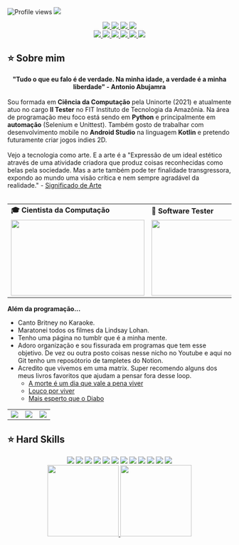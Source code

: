 ![Profile views](https://gpvc.arturio.dev/andreinaoliveira)
<a href="https://github.com/andreinaoliveira">
  <img src="welcomet.gif">
</a>

<div align="center">
  <a href="https://github.com/andreinaoliveira" target="_blank">
    <img src="https://img.shields.io/badge/GitHub-100000?style=for-the-badge&logo=github&logoColor=white" target="_blank">
  </a>
  <a href="https://hefesto.uea.edu.br/gitlab/andreinaoliveira" target="_blank">
    <img src="https://img.shields.io/badge/GitLab-330F63?style=for-the-badge&logo=gitlab&logoColor=white" target="_blank">
  </a>
  <a href = "mailto:andreinaholiveira@gmail.com">
    <img src="https://img.shields.io/badge/Gmail-D14836?style=for-the-badge&logo=gmail&logoColor=white">
  </a>
  <a href="https://www.linkedin.com/in/andreinaoliveira/" target="_blank">
    <img src="https://img.shields.io/badge/-LinkedIn-%230077B5?style=for-the-badge&logo=linkedin&logoColor=white" target="_blank">
  </a>
  <br>
  <a href="https://instagram.com/prinsycho" target="_blank">
    <img src="https://img.shields.io/badge/-Instagram-%23E4405F?style=for-the-badge&logo=instagram&logoColor=white" target="_blank">
  </a>
  <a href="https://twitter.com/prinsycho" target="_blank">
    <img src="https://img.shields.io/badge/Twitter-1DA1F2?style=for-the-badge&logo=twitter&logoColor=white" target="_blank">
  </a>
  <a href="https://trustinthesky.tumblr.com/" target="_blank">
    <img src="https://img.shields.io/badge/Tumblr-34526f?style=for-the-badge&logo=tumblr&logoColor=white">
  </a>
  <a href="https://www.youtube.com/channel/UCsudDbm-RtOuPzZWtaEEQnw" target="_blank">
    <img src="https://img.shields.io/badge/YouTube-FF0000?style=for-the-badge&logo=youtube&logoColor=white" target="_blank">
  </a>
  <a href="https://open.spotify.com/playlist/3TNMcoGu5xhkUNgd5EXPqv?si=hwLhcHGPT8qoLAdftQ8ELA" target="_blank">
    <img src="https://img.shields.io/badge/Spotify-1ED760?&style=for-the-badge&logo=spotify&logoColor=white" target="_blank">
  </a>
  <a href="https://steamcommunity.com/id/prinsycho" target="_blank">
    <img src="https://img.shields.io/badge/Steam-000000?style=for-the-badge&logo=steam&logoColor=white" target="_blank">
  </a>
</div>

## ⭐️ Sobre mim
<div align='center'>
  <b>"Tudo o que eu falo é de verdade. Na minha idade, a verdade é a minha liberdade" - Antonio Abujamra</b>
</div>
<br>
Sou formada em <b>Ciência da Computação</b> pela Uninorte (2021) e atualmente atuo no cargo <b>II Tester</b> no FIT Instituto de Tecnologia da Amazônia. Na área de programação meu foco está sendo em <b>Python</b> e principalmente em <b>automação</b> (Selenium e Unittest). Também gosto de trabalhar com desenvolvimento mobile no <b>Android Studio</b> na linguagem <b>Kotlin</b> e pretendo futuramente criar jogos indies 2D.
<br><br>
Vejo a tecnologia como arte. E a arte é a "Expressão de um ideal estético através de uma atividade criadora que produz coisas reconhecidas como belas pela sociedade. Mas a arte também pode ter finalidade transgressora, expondo ao mundo uma visão crítica e nem sempre agradável da realidade." 
- <a href="https://www.significados.com.br/arte/">Significado de Arte</a>
<br>
<br>
<div align="center">
  <table>
    <tr>
      <td>
        <b>🎓 Cientista da Computação</b>
      </td>
      <td>
        <b>🧪 Software Tester</b>
      </td>
    </tr>
    <tr>
      <td>
        <img src="https://apilgriminnarnia.files.wordpress.com/2018/09/legally-blonde-laptop-e1536078931635.jpg" width="300px" height="170px">
      </td>
      <td>
          <img src="https://reactiongifs.me/wp-content/uploads/2019/05/Testers-Vs-Developers.gif" width="300px" height="170px">
      </td>
    </tr>
  </table>
</div>


<b>Além da programação...</b>

- Canto Britney no Karaoke.
- Maratonei todos os filmes da Lindsay Lohan.
- Tenho uma página no tumblr que é a minha mente.
- Adoro organização e sou fissurada em programas que tem esse objetivo. De vez ou outra posto coisas nesse nicho no Youtube e aqui no Git tenho um reposótorio de tampletes do Notion.
- Acredito que vivemos em uma matrix. Super recomendo alguns dos meus livros favoritos que ajudam a pensar fora desse loop. 
  - <a href='https://www.amazon.com.br/morte-dia-vale-pena-viver/dp/8543107202/ref=sr_1_1?crid=10O1MH7C5CAMM&keywords=a+morte+%C3%A9+um+dia+que+vale+viver&qid=1646599578&sprefix=a+morte+%2Caps%2C203&sr=8-1'>A morte é um dia que vale a pena viver</a>
  - <a href='https://www.amazon.com.br/Louco-por-viver-Roberto-Shinyashiki/dp/8573128607/ref=sr_1_1?crid=17F9GOLR7DPT0&keywords=louco+por+viver&qid=1646599654&sprefix=louco+por%2Caps%2C194&sr=8-1'>Louco por viver</a>
  -  <a href='https://www.amazon.com.br/Mais-esperto-que-Diabo-liberdade/dp/8568014003/ref=sr_1_5?crid=3GSH2MZHKL3D3&keywords=mais+esperto+que+o+diabo&qid=1646604662&sprefix=Mais+es%2Caps%2C290&sr=8-5'>Mais esperto que o Diabo</a>

<div align="center">
  <table>
    <tr>
      <td>
        <img src="https://64.media.tumblr.com/tumblr_lyxj33CYzW1qigluvo4_250.gif">
      </td>
      <td>
          <img src="https://64.media.tumblr.com/tumblr_lyxj33CYzW1qigluvo5_250.gifv">
      </td>
       <td>
          <img src="https://64.media.tumblr.com/tumblr_lyxj33CYzW1qigluvo6_250.gifv">
      </td>
    </tr>
  </table>
</div>


## ⭐️ Hard Skills
<div align="center">
  <a href="https://github.com/andreinaoliveira" target="_blank"><img src="https://img.shields.io/badge/-Python-05122A?style=flat&logo=python"></a>
  <a href="https://github.com/andreinaoliveira" target="_blank"><img src="https://img.shields.io/badge/-C-05122A?style=flat&logo=c"></a>
  <a href="https://github.com/andreinaoliveira" target="_blank"><img src="https://img.shields.io/badge/-C++-05122A?style=flat&logo=cplusplus"></a>
  <a href="https://github.com/andreinaoliveira" target="_blank"><img src="https://img.shields.io/badge/-HTML-05122A?style=flat&logo=html5"></a>
  <a href="https://github.com/andreinaoliveira" target="_blank"><img src="https://img.shields.io/badge/-CSS-05122A?style=flat&logo=css3"></a>
  <a href="https://github.com/andreinaoliveira" target="_blank"><img src="https://img.shields.io/badge/-AOSP-05122A?style=flat&logo=android"></a>
  <a href="https://github.com/andreinaoliveira" target="_blank"><img src="https://img.shields.io/badge/-Android%20Studio-05122A?style=flat&logo=androidstudio"></a>
  <a href="https://github.com/andreinaoliveira" target="_blank"><img src="https://img.shields.io/badge/-Arduino-05122A?style=flat&logo=arduino"></a>
  <a href="https://github.com/andreinaoliveira" target="_blank"><img src="https://img.shields.io/badge/-Selenium-05122A?style=flat&logo=selenium"></a>
  <a href="https://github.com/andreinaoliveira" target="_blank"><img src="https://img.shields.io/badge/-UiPath-05122A?style=flat&logo=uipath"></a>
  <a href="https://github.com/andreinaoliveira" target="_blank"><img src="https://img.shields.io/badge/-Adobe%20XD-05122A?style=flat&logo=adobexd"></a>
  <a href="https://github.com/andreinaoliveira" target="_blank"><img src="https://img.shields.io/badge/-Scrum-05122A?style=flat&logo=scrum"></a>
  
  <br>
  <a href="https://github.com/andreinaoliveira">
  <img height="160em" src="https://github-readme-stats.vercel.app/api?username=andreinaoliveira&show_icons=true&theme=synthwave&include_all_commits=true&count_private=true%22/"/>
    <img height="160em" src="https://github-readme-stats.vercel.app/api/top-langs/?username=andreinaoliveira&layout=compact&langs_count=7&theme=synthwave"/>
</div>
